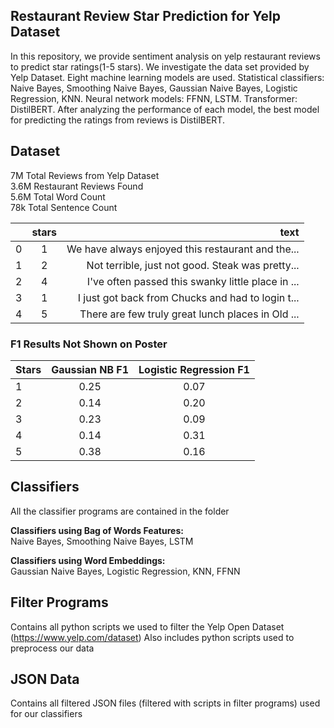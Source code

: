 ## Restaurant Review Star Prediction for Yelp Dataset 
In this repository, we provide sentiment analysis on yelp restaurant reviews to predict star ratings(1-5 stars). We investigate the data set provided by Yelp Dataset. Eight machine learning models are used. Statistical classifiers: Naive Bayes, Smoothing Naive Bayes, Gaussian Naive Bayes, Logistic Regression, KNN. Neural network models: FFNN, LSTM. Transformer: DistilBERT. After analyzing the performance of each model, the best model for predicting the ratings from reviews is DistilBERT.  

## Dataset
7M Total Reviews from Yelp Dataset \
3.6M Restaurant Reviews Found\
5.6M Total Word Count  \
78k Total Sentence Count


|   | stars  | text |
| :------------ |:---------------:| -----:|
| 0  | 1| We have always enjoyed this restaurant and the... |
| 1  | 2      | Not terrible, just not good. Steak was pretty...|
| 2 |  4  |   I've often passed this swanky little place in ... |
| 3 | 1|   I just got back from Chucks and had to login t... |
| 4 | 5 |   There are few truly great lunch places in Old ... |

### F1 Results Not Shown on Poster

| Stars | Gaussian NB F1 | Logistic Regression F1 |
| :------------ |:---------------:| :-----:|
| 1 | 0.25 | 0.07 
| 2 | 0.14 | 0.20
| 3 | 0.23 | 0.09
| 4 | 0.14 | 0.31
| 5 | 0.38 | 0.16


## Classifiers
All the classifier programs are contained in the folder

**Classifiers using Bag of Words Features:**\
Naive Bayes, Smoothing Naive Bayes, LSTM

**Classifiers using Word Embeddings:**\
Gaussian Naive Bayes, Logistic Regression, KNN, FFNN

## Filter Programs
Contains all python scripts we used to filter the Yelp Open Dataset (https://www.yelp.com/dataset)
Also includes python scripts used to preprocess our data 

## JSON Data
Contains all filtered JSON files (filtered with scripts in filter programs) used for our classifiers

